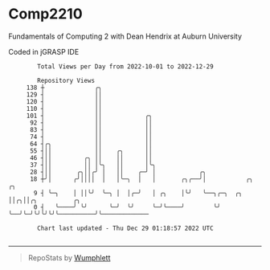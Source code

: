# Comp2210
Fundamentals of Computing 2 with Dean Hendrix at Auburn University

Coded in jGRASP IDE

```
        Total Views per Day from 2022-10-01 to 2022-12-29

        Repository Views
     138 ┼              ╭╮
     129 ┤              ││
     120 ┤              ││
     110 ┤              ││
     101 ┤              ││            ╭╮
      92 ┤              ││            ││
      83 ┤              ││            ││
      74 ┤              ││            ││
      64 ┤╭╮            ││            ││
      55 ┤││            ││    ╭╮      ││
      46 ┤││         ╭╮ ││    ││      ││
      37 ┤││         ││ │╰╮   ││      │╰╮
      28 ┤││       ╭╮││╭╯ │   ││    ╭─╯ │            ╭╮
      18 ┼╯│      ╭╯││││  │   │╰─╮  │   │       ╭╮╭──╯│           ╭╮  ╭╮
       9 ┤ ╰─╮    │ ││╰╯  ╰─╮ │  │╭─╯   │ ╭╮    │╰╯   ╰──╮╭─╮  ╭╮ ││╭╮││╭╮          ╭╮
       0 ┤   ╰────╯ ╰╯      ╰─╯  ╰╯     ╰─╯╰────╯        ╰╯ ╰──╯╰─╯╰╯╰╯╰╯╰──────────╯╰─────────────

        Chart last updated - Thu Dec 29 01:18:57 2022 UTC
        
```

---

> RepoStats by [Wumphlett](https://github.com/Wumphlett)

